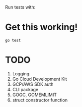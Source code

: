 Run tests with:

# Get this working!
`go test`

# TODO

1. Logging
2. Go Cloud Development Kit
3. GCP/AWS SDK auth
4. CLI package
5. GOGC, GOMEMLIMIT
6. struct constructor function
